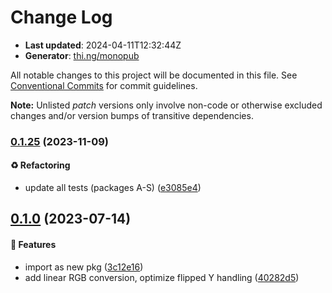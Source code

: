 # Change Log

- **Last updated**: 2024-04-11T12:32:44Z
- **Generator**: [thi.ng/monopub](https://thi.ng/monopub)

All notable changes to this project will be documented in this file.
See [Conventional Commits](https://conventionalcommits.org/) for commit guidelines.

**Note:** Unlisted _patch_ versions only involve non-code or otherwise excluded changes
and/or version bumps of transitive dependencies.

### [0.1.25](https://github.com/thi-ng/umbrella/tree/@thi.ng/pixel-io-pfm@0.1.25) (2023-11-09)

#### ♻️ Refactoring

- update all tests (packages A-S) ([e3085e4](https://github.com/thi-ng/umbrella/commit/e3085e4))

## [0.1.0](https://github.com/thi-ng/umbrella/tree/@thi.ng/pixel-io-pfm@0.1.0) (2023-07-14)

#### 🚀 Features

- import as new pkg ([3c12e16](https://github.com/thi-ng/umbrella/commit/3c12e16))
- add linear RGB conversion, optimize flipped Y handling ([40282d5](https://github.com/thi-ng/umbrella/commit/40282d5))
